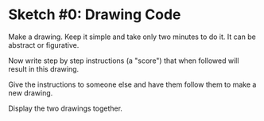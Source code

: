 # Sketch #0: Drawing Code

Make a drawing. Keep it simple and take only two minutes to do it. It can be abstract or figurative.

Now write step by step instructions (a "score") that when followed will result in this drawing.

Give the instructions to someone else and have them follow them to make a new drawing. 

Display the two drawings together.
